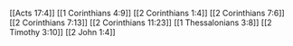 [[Acts 17:4]]
[[1 Corinthians 4:9]]
[[2 Corinthians 1:4]]
[[2 Corinthians 7:6]]
[[2 Corinthians 7:13]]
[[2 Corinthians 11:23]]
[[1 Thessalonians 3:8]]
[[2 Timothy 3:10]]
[[2 John 1:4]]
